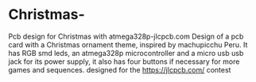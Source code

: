 # Christmas-
Pcb design for Christmas with atmega328p-jlcpcb.com
Design of a pcb card with a Christmas ornament theme, inspired by machupicchu Peru.
It has RGB smd leds, an atmega328p microcontroller and a micro usb usb jack for its power supply, it also has four buttons if necessary for more games and sequences.
designed for the https://jlcpcb.com/ contest
